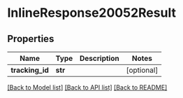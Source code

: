 # InlineResponse20052Result

## Properties
Name | Type | Description | Notes
------------ | ------------- | ------------- | -------------
**tracking_id** | **str** |  | [optional] 

[[Back to Model list]](../README.md#documentation-for-models) [[Back to API list]](../README.md#documentation-for-api-endpoints) [[Back to README]](../README.md)


